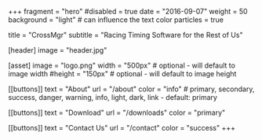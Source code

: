 +++
fragment = "hero"
#disabled = true
date = "2016-09-07"
weight = 50
background = "light" # can influence the text color
particles = true

title = "CrossMgr"
subtitle = "Racing Timing Software for the Rest of Us"

[header]
  image = "header.jpg"

[asset]
  image = "logo.png"
  width = "500px" # optional - will default to image width
  #height = "150px" # optional - will default to image height

[[buttons]]
  text = "About"
  url = "/about"
  color = "info" # primary, secondary, success, danger, warning, info, light, dark, link - default: primary

[[buttons]]
  text = "Download"
  url = "/downloads"
  color = "primary"

[[buttons]]
  text = "Contact Us"
  url = "/contact"
  color = "success"
+++
